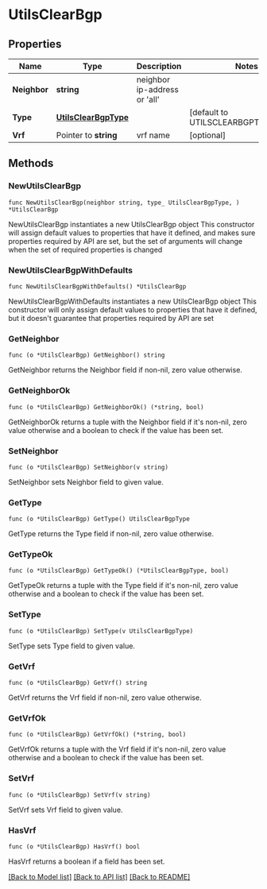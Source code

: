 # UtilsClearBgp

## Properties

Name | Type | Description | Notes
------------ | ------------- | ------------- | -------------
**Neighbor** | **string** | neighbor ip-address or &#39;all&#39; | 
**Type** | [**UtilsClearBgpType**](UtilsClearBgpType.md) |  | [default to UTILSCLEARBGPTYPE_HARD]
**Vrf** | Pointer to **string** | vrf name | [optional] 

## Methods

### NewUtilsClearBgp

`func NewUtilsClearBgp(neighbor string, type_ UtilsClearBgpType, ) *UtilsClearBgp`

NewUtilsClearBgp instantiates a new UtilsClearBgp object
This constructor will assign default values to properties that have it defined,
and makes sure properties required by API are set, but the set of arguments
will change when the set of required properties is changed

### NewUtilsClearBgpWithDefaults

`func NewUtilsClearBgpWithDefaults() *UtilsClearBgp`

NewUtilsClearBgpWithDefaults instantiates a new UtilsClearBgp object
This constructor will only assign default values to properties that have it defined,
but it doesn't guarantee that properties required by API are set

### GetNeighbor

`func (o *UtilsClearBgp) GetNeighbor() string`

GetNeighbor returns the Neighbor field if non-nil, zero value otherwise.

### GetNeighborOk

`func (o *UtilsClearBgp) GetNeighborOk() (*string, bool)`

GetNeighborOk returns a tuple with the Neighbor field if it's non-nil, zero value otherwise
and a boolean to check if the value has been set.

### SetNeighbor

`func (o *UtilsClearBgp) SetNeighbor(v string)`

SetNeighbor sets Neighbor field to given value.


### GetType

`func (o *UtilsClearBgp) GetType() UtilsClearBgpType`

GetType returns the Type field if non-nil, zero value otherwise.

### GetTypeOk

`func (o *UtilsClearBgp) GetTypeOk() (*UtilsClearBgpType, bool)`

GetTypeOk returns a tuple with the Type field if it's non-nil, zero value otherwise
and a boolean to check if the value has been set.

### SetType

`func (o *UtilsClearBgp) SetType(v UtilsClearBgpType)`

SetType sets Type field to given value.


### GetVrf

`func (o *UtilsClearBgp) GetVrf() string`

GetVrf returns the Vrf field if non-nil, zero value otherwise.

### GetVrfOk

`func (o *UtilsClearBgp) GetVrfOk() (*string, bool)`

GetVrfOk returns a tuple with the Vrf field if it's non-nil, zero value otherwise
and a boolean to check if the value has been set.

### SetVrf

`func (o *UtilsClearBgp) SetVrf(v string)`

SetVrf sets Vrf field to given value.

### HasVrf

`func (o *UtilsClearBgp) HasVrf() bool`

HasVrf returns a boolean if a field has been set.


[[Back to Model list]](../README.md#documentation-for-models) [[Back to API list]](../README.md#documentation-for-api-endpoints) [[Back to README]](../README.md)


